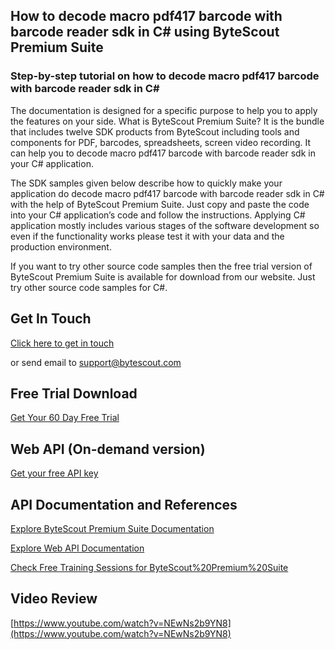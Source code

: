 ## How to decode macro pdf417 barcode with barcode reader sdk in C# using ByteScout Premium Suite

### Step-by-step tutorial on how to decode macro pdf417 barcode with barcode reader sdk in C#

The documentation is designed for a specific purpose to help you to apply the features on your side. What is ByteScout Premium Suite? It is the bundle that includes twelve SDK products from ByteScout including tools and components for PDF, barcodes, spreadsheets, screen video recording. It can help you to decode macro pdf417 barcode with barcode reader sdk in your C# application.

The SDK samples given below describe how to quickly make your application do decode macro pdf417 barcode with barcode reader sdk in C# with the help of ByteScout Premium Suite. Just copy and paste the code into your C# application’s code and follow the instructions. Applying C# application mostly includes various stages of the software development so even if the functionality works please test it with your data and the production environment.

If you want to try other source code samples then the free trial version of ByteScout Premium Suite is available for download from our website. Just try other source code samples for C#.

## Get In Touch

[Click here to get in touch](https://bytescout.zendesk.com/hc/en-us/requests/new?subject=ByteScout%20Premium%20Suite%20Question)

or send email to [support@bytescout.com](mailto:support@bytescout.com?subject=ByteScout%20Premium%20Suite%20Question) 

## Free Trial Download

[Get Your 60 Day Free Trial](https://bytescout.com/download/web-installer?utm_source=github-readme)

## Web API (On-demand version)

[Get your free API key](https://pdf.co/documentation/api?utm_source=github-readme)

## API Documentation and References

[Explore ByteScout Premium Suite Documentation](https://bytescout.com/documentation/index.html?utm_source=github-readme)

[Explore Web API Documentation](https://pdf.co/documentation/api?utm_source=github-readme)

[Check Free Training Sessions for ByteScout%20Premium%20Suite](https://academy.bytescout.com/)

## Video Review

[https://www.youtube.com/watch?v=NEwNs2b9YN8](https://www.youtube.com/watch?v=NEwNs2b9YN8)